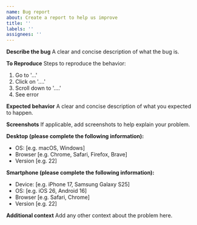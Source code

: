 ```yaml
---
name: Bug report
about: Create a report to help us improve
title: ''
labels: ''
assignees: ''
---
```


**Describe the bug**
A clear and concise description of what the bug is.

**To Reproduce**
Steps to reproduce the behavior:

1. Go to '...'
2. Click on '....'
3. Scroll down to '....'
4. See error

**Expected behavior**
A clear and concise description of what you expected to happen.

**Screenshots**
If applicable, add screenshots to help explain your problem.

**Desktop (please complete the following information):**

- OS: [e.g. macOS, Windows]
- Browser [e.g. Chrome, Safari, Firefox, Brave]
- Version [e.g. 22]

**Smartphone (please complete the following information):**

- Device: [e.g. iPhone 17, Samsung Galaxy S25]
- OS: [e.g. iOS 26, Android 16]
- Browser [e.g. Safari, Chrome]
- Version [e.g. 22]

**Additional context**
Add any other context about the problem here.
